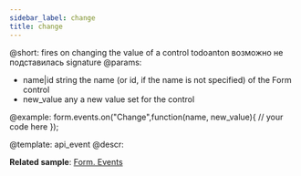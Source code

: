 ```yaml
---
sidebar_label: change
title: change
---          
```


@short: fires on changing the value of a control
todoanton возможно не подставилась signature
@params:
- name|id			string		the name (or id, if the name is not specified) of the Form control
- new_value		any			a new value set for the control

@example:
form.events.on("Change",function(name, new_value){
	// your code here
});


@template: api_event
@descr:


**Related sample**: [Form. Events](https://snippet.dhtmlx.com/vyipsaoa)
